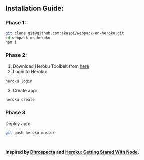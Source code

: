## Installation Guide:

### Phase 1:
```bash
git clone git@github.com:akaspi/webpack-on-heroku.git
cd webpack-on-heroku
npm i
```

### Phase 2:
1. Download Heroku Toolbelt from [here](https://devcenter.heroku.com/articles/getting-started-with-nodejs#set-up)
2. Login to Heroku:
```bash
heroku login
```
3. Create app:
```bash
heroku create
```

### Phase 3
Deploy app:
```bash
git push heroku master
```

<br>

<b>Inspired by [Ditrospecta](http://ditrospecta.com/javascript/react/es6/webpack/heroku/2015/08/08/deploying-react-webpack-heroku.html) and [Heroku: Getting Stared With Node](https://devcenter.heroku.com/articles/getting-started-with-nodejs#introduction).</b>
